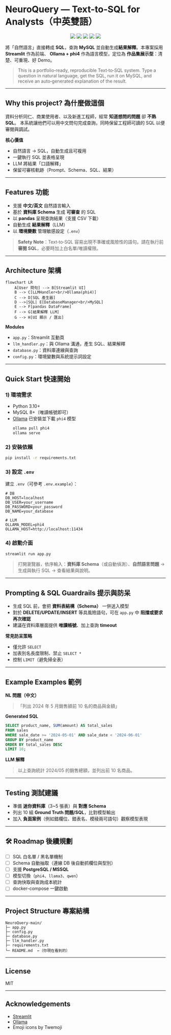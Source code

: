 # NeuroQuery — Text-to-SQL for Analysts（中英雙語）

<p align="center">
  <img src="https://img.shields.io/badge/Type-Text_to_SQL-blue" />
  <img src="https://img.shields.io/badge/Frontend-Streamlit-informational" />
  <img src="https://img.shields.io/badge/LLM-Ollama_phi4-success" />
  <img src="https://img.shields.io/badge/DB-MySQL-lightgrey" />
  <img src="https://img.shields.io/badge/License-MIT-brightgreen" />
</p>

將「自然語言」直接轉成 **SQL**，查詢 **MySQL** 並自動生成**結果解釋**。本專案採用 **Streamlit** 作為前端、
**Ollama + phi4** 作為語言模型，定位為 **作品集展示型**：清楚、可重現、好 Demo。

> This is a portfolio‑ready, reproducible Text‑to‑SQL system. Type a question in natural language, get the SQL, run it on MySQL, and receive an auto‑generated explanation of the result.

---

##  Why this project? 為什麼做這個
資料分析同仁、商業使用者、以及新進工程師，經常 **知道想問的問題** 卻 **不熟 SQL**。
本系統讓他們可以用中文問句完成查詢，同時保留工程師可讀的 SQL 以便審閱與調試。

**核心價值**
-  自然語言 → SQL，自動生成且可複用  
-  一鍵執行 SQL 並表格呈現  
-  LLM 將結果「口語解釋」  
-  保留可審核軌跡（Prompt、Schema、SQL、結果）

---

##  Features 功能
- 支援 **中文/英文** 自然語言輸入
- 基於 **資料庫 Schema** 生成 **可審查** 的 SQL
- 以 **pandas** 呈現查詢結果（支援 CSV 下載）
- 自動生成 **結果解釋**（LLM）
- 以 **環境變數** 管理敏感設定（`.env`）

> **Safety Note**：Text‑to‑SQL 容易出現不準確或風險性的語句。請在執行前 **審閱 SQL**，必要時加上白名單/唯讀權限。

---

##  Architecture 架構
```
flowchart LR
    A[User 問句] --> B[Streamlit UI]
    B --> C[LLMHandler<br/>Ollama(phi4)]
    C --> D[SQL 產生器]
    D -->|SQL| E[DatabaseManager<br/>MySQL]
    E --> F[pandas DataFrame]
    F --> G[結果解釋 LLM]
    G --> H[UI 顯示 / 匯出]
```
**Modules**
- `app.py`：Streamlit 互動頁
- `llm_handler.py`：與 Ollama 溝通，產生 SQL、結果解釋
- `database.py`：資料庫連線與查詢
- `config.py`：環境變數與系統提示詞設定

---

##  Quick Start 快速開始

### 1) 環境需求
- Python 3.10+
- MySQL 8+（唯讀帳號即可）
- [Ollama](https://ollama.com/) 已安裝並下載 `phi4` 模型  
  ```bash
  ollama pull phi4
  ollama serve
  ```

### 2) 安裝依賴
```bash
pip install -r requirements.txt
```

### 3) 設定 `.env`
建立 `.env`（可參考 `.env.example`）：
```dotenv
# DB
DB_HOST=localhost
DB_USER=your_username
DB_PASSWORD=your_password
DB_NAME=your_database

# LLM
OLLAMA_MODEL=phi4
OLLAMA_HOST=http://localhost:11434
```

### 4) 啟動介面
```bash
streamlit run app.py
```

> 打開瀏覽器，依序輸入：**資料庫 Schema**（或自動偵測）、**自然語言問題** → 生成與執行 SQL → 查看結果與說明。

---

##  Prompting & SQL Guardrails 提示與防呆
- 生成 SQL 前，會把 **資料表結構（Schema）** 一併送入模型
- 對於 **DELETE/UPDATE/INSERT** 等具風險語句，可在 `app.py` 中 **阻擋或要求再次確認**
- 建議在資料庫層面提供 **唯讀帳號**、加上查詢 **timeout**

**常見防呆策略**
- 僅允許 `SELECT`
- 加表別名長度限制、禁止 `SELECT *`
- 控制 `LIMIT`（避免掃全表）

---

##  Example Examples 範例
**NL 問題（中文）**
> 「列出 2024 年 5 月銷售額前 10 名的商品與金額」

**Generated SQL**
```sql
SELECT product_name, SUM(amount) AS total_sales
FROM sales
WHERE sale_date >= '2024-05-01' AND sale_date < '2024-06-01'
GROUP BY product_name
ORDER BY total_sales DESC
LIMIT 10;
```

**LLM 解釋**
> 以上查詢統計 2024/05 的銷售總額，並列出前 10 名商品。

---

##  Testing 測試建議
- 準備 **迷你資料庫**（3~5 張表）與 **對應 Schema**
- 列出 10 組 **Ground Truth 問題/SQL**，比對模型輸出
- 加入 **負面案例**（例如錯欄位、錯表名、模稜兩可語句）觀察模型表現

---

## 🛠 Roadmap 後續規劃
- [ ] SQL 白名單 / 黑名單機制
- [ ] Schema 自動抽取（連線 DB 後自動抓欄位與型別）
- [ ] 支援 **PostgreSQL / MSSQL**
- [ ] 模型切換（`phi4`、`llama3`、`qwen`）
- [ ] 查詢快取與查詢成本統計
- [ ] docker-compose 一鍵啟動

---

##  Project Structure 專案結構
```
NeuroQuery-main/
├─ app.py
├─ config.py
├─ database.py
├─ llm_handler.py
├─ requirements.txt
└─ README.md  ←（你現在看到的）
```

---

##  License
MIT

---

##  Acknowledgements
- [Streamlit](https://streamlit.io/)
- [Ollama](https://ollama.com/)
- Emoji icons by Twemoji
